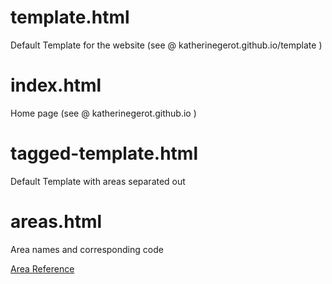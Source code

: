# template.html

Default Template for the website
(see @ katherinegerot.github.io/template )

# index.html

Home page
(see @ katherinegerot.github.io )

# tagged-template.html

Default Template with areas separated out

# areas.html

Area names and corresponding code

[Area Reference](info/reference.md)
